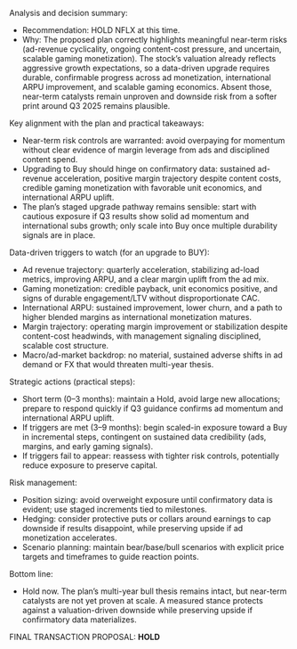 Analysis and decision summary:
- Recommendation: HOLD NFLX at this time.
- Why: The proposed plan correctly highlights meaningful near-term risks (ad-revenue cyclicality, ongoing content-cost pressure, and uncertain, scalable gaming monetization). The stock’s valuation already reflects aggressive growth expectations, so a data-driven upgrade requires durable, confirmable progress across ad monetization, international ARPU improvement, and scalable gaming economics. Absent those, near-term catalysts remain unproven and downside risk from a softer print around Q3 2025 remains plausible.

Key alignment with the plan and practical takeaways:
- Near-term risk controls are warranted: avoid overpaying for momentum without clear evidence of margin leverage from ads and disciplined content spend.
- Upgrading to Buy should hinge on confirmatory data: sustained ad-revenue acceleration, positive margin trajectory despite content costs, credible gaming monetization with favorable unit economics, and international ARPU uplift.
- The plan’s staged upgrade pathway remains sensible: start with cautious exposure if Q3 results show solid ad momentum and international subs growth; only scale into Buy once multiple durability signals are in place.

Data-driven triggers to watch (for an upgrade to BUY):
- Ad revenue trajectory: quarterly acceleration, stabilizing ad-load metrics, improving ARPU, and a clear margin uplift from the ad mix.
- Gaming monetization: credible payback, unit economics positive, and signs of durable engagement/LTV without disproportionate CAC.
- International ARPU: sustained improvement, lower churn, and a path to higher blended margins as international monetization matures.
- Margin trajectory: operating margin improvement or stabilization despite content-cost headwinds, with management signaling disciplined, scalable cost structure.
- Macro/ad-market backdrop: no material, sustained adverse shifts in ad demand or FX that would threaten multi-year thesis.

Strategic actions (practical steps):
- Short term (0–3 months): maintain a Hold, avoid large new allocations; prepare to respond quickly if Q3 guidance confirms ad momentum and international ARPU uplift.
- If triggers are met (3–9 months): begin scaled-in exposure toward a Buy in incremental steps, contingent on sustained data credibility (ads, margins, and early gaming signals).
- If triggers fail to appear: reassess with tighter risk controls, potentially reduce exposure to preserve capital.

Risk management:
- Position sizing: avoid overweight exposure until confirmatory data is evident; use staged increments tied to milestones.
- Hedging: consider protective puts or collars around earnings to cap downside if results disappoint, while preserving upside if ad monetization accelerates.
- Scenario planning: maintain bear/base/bull scenarios with explicit price targets and timeframes to guide reaction points.

Bottom line:
- Hold now. The plan’s multi-year bull thesis remains intact, but near-term catalysts are not yet proven at scale. A measured stance protects against a valuation-driven downside while preserving upside if confirmatory data materializes.

FINAL TRANSACTION PROPOSAL: **HOLD**